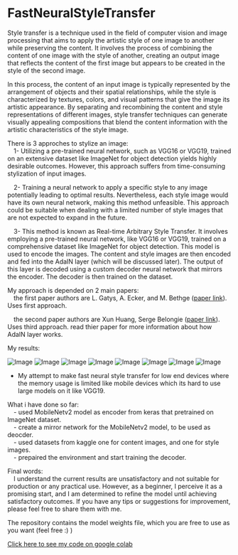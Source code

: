 # FastNeuralStyleTransfer  

Style transfer is a technique used in the field of computer vision and image processing that aims to apply the artistic style of one image to another while preserving the content. It involves the process of combining the content of one image with the style of another, creating an output image that reflects the content of the first image but appears to be created in the style of the second image.  
  
In this process, the content of an input image is typically represented by the arrangement of objects and their spatial relationships, while the style is characterized by textures, colors, and visual patterns that give the image its artistic appearance. By separating and recombining the content and style representations of different images, style transfer techniques can generate visually appealing compositions that blend the content information with the artistic characteristics of the style image.  
  
There is 3 approches to stylize an image:  
&emsp;1- Utilizing a pre-trained neural network, such as VGG16 or VGG19, trained on an extensive dataset like ImageNet for object detection yields highly desirable outcomes. However, this approach suffers from time-consuming stylization of input images.  
    
&emsp;2- Training a neural network to apply a specific style to any image potentially leading to optimal results. Nevertheless, each style image would have its own neural network, making this method unfeasible. This approach could be suitable when dealing with a limited number of style images that are not expected to expand in the future.  
   
&emsp;3- This method is known as Real-time Arbitrary Style Transfer. It involves employing a pre-trained neural network, like VGG16 or VGG19, trained on a comprehensive dataset like ImageNet for object detection. This model is used to encode the images. The content and style images are then encoded and fed into the AdaIN layer (which will be discussed later). The output of this layer is decoded using a custom decoder neural network that mirrors the encoder. The decoder is then trained on the dataset.  
  
My approach is depended on 2 main papers:  
&emsp;the first paper authors are L. Gatys, A. Ecker, and M. Bethge ([paper link](https://arxiv.org/abs/1508.06576)). Uses first approach.  
  
&emsp;the second paper authors are Xun Huang, Serge Belongie ([paper link](https://arxiv.org/abs/1703.06868)). Uses third approach. read thier paper for more information about how AdaIN layer works.   
  
My results:  

![Image](results/1.jpg)
![Image](results/2.jpg)
![Image](results/3.jpg)
![Image](results/4.jpg)
![Image](results/5.jpg)
![Image](results/6.jpg)
![Image](results/7.jpg)
![Image](results/8.jpg)
  
- My attempt to make fast neural style transfer for low end devices where the memory usage is limited like mobile devices which its hard to use large models on it like VGG19.  
   
What i have done so far:  
&emsp;- used MobileNetv2 model as encoder from keras that pretrained on ImageNet dataset.  
&emsp;- create a mirror network for the MobileNetv2 model, to be used as deocder.  
&emsp;- used datasets from kaggle one for content images, and one for style images.  
&emsp;- prepaired the environment and start training the decoder.  
  
  
Final words:  
&emsp;I understand the current results are unsatisfactory and not suitable for production or any practical use. However, as a beginner, I perceive it as a promising start, and I am determined to refine the model until achieving satisfactory outcomes. If you have any tips or suggestions for improvement, please feel free to share them with me.  
  
The repository contains the model weights file, which you are free to use as you want (feel free :) )  
  
[Click here to see my code on google colab](https://colab.research.google.com/drive/1QEEof48LaaCyRLMWpmQHovOasdr5cogw?usp=sharing)  
